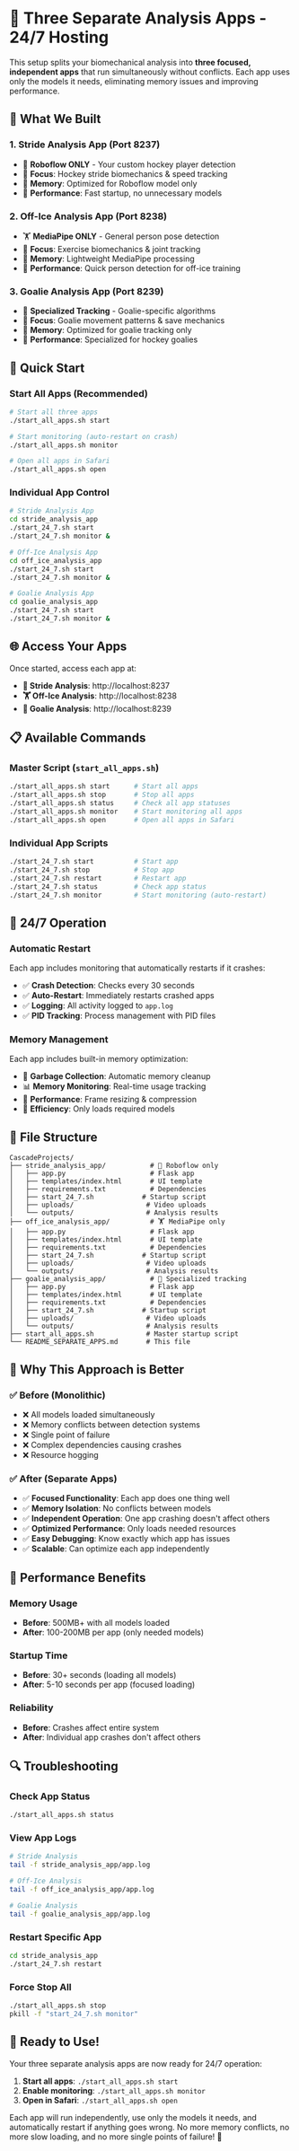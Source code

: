 # 🚀 Three Separate Analysis Apps - 24/7 Hosting

This setup splits your biomechanical analysis into **three focused, independent apps** that run simultaneously without conflicts. Each app uses only the models it needs, eliminating memory issues and improving performance.

## 🎯 What We Built

### 1. **Stride Analysis App** (Port 8237)
- 🏒 **Roboflow ONLY** - Your custom hockey player detection
- 🎯 **Focus**: Hockey stride biomechanics & speed tracking
- 💾 **Memory**: Optimized for Roboflow model only
- 🚀 **Performance**: Fast startup, no unnecessary models

### 2. **Off-Ice Analysis App** (Port 8238)
- 🏋️ **MediaPipe ONLY** - General person pose detection
- 🎯 **Focus**: Exercise biomechanics & joint tracking
- 💾 **Memory**: Lightweight MediaPipe processing
- 🚀 **Performance**: Quick person detection for off-ice training

### 3. **Goalie Analysis App** (Port 8239)
- 🥅 **Specialized Tracking** - Goalie-specific algorithms
- 🎯 **Focus**: Goalie movement patterns & save mechanics
- 💾 **Memory**: Optimized for goalie tracking only
- 🚀 **Performance**: Specialized for hockey goalies

## 🚀 Quick Start

### Start All Apps (Recommended)
```bash
# Start all three apps
./start_all_apps.sh start

# Start monitoring (auto-restart on crash)
./start_all_apps.sh monitor

# Open all apps in Safari
./start_all_apps.sh open
```

### Individual App Control
```bash
# Stride Analysis App
cd stride_analysis_app
./start_24_7.sh start
./start_24_7.sh monitor &

# Off-Ice Analysis App  
cd off_ice_analysis_app
./start_24_7.sh start
./start_24_7.sh monitor &

# Goalie Analysis App
cd goalie_analysis_app
./start_24_7.sh start
./start_24_7.sh monitor &
```

## 🌐 Access Your Apps

Once started, access each app at:

- **🏒 Stride Analysis**: http://localhost:8237
- **🏋️ Off-Ice Analysis**: http://localhost:8238  
- **🥅 Goalie Analysis**: http://localhost:8239

## 📋 Available Commands

### Master Script (`start_all_apps.sh`)
```bash
./start_all_apps.sh start      # Start all apps
./start_all_apps.sh stop       # Stop all apps
./start_all_apps.sh status     # Check all app statuses
./start_all_apps.sh monitor    # Start monitoring all apps
./start_all_apps.sh open       # Open all apps in Safari
```

### Individual App Scripts
```bash
./start_24_7.sh start          # Start app
./start_24_7.sh stop           # Stop app
./start_24_7.sh restart        # Restart app
./start_24_7.sh status         # Check app status
./start_24_7.sh monitor        # Start monitoring (auto-restart)
```

## 🔧 24/7 Operation

### Automatic Restart
Each app includes monitoring that automatically restarts if it crashes:
- ✅ **Crash Detection**: Checks every 30 seconds
- ✅ **Auto-Restart**: Immediately restarts crashed apps
- ✅ **Logging**: All activity logged to `app.log`
- ✅ **PID Tracking**: Process management with PID files

### Memory Management
Each app includes built-in memory optimization:
- 🧹 **Garbage Collection**: Automatic memory cleanup
- 📊 **Memory Monitoring**: Real-time usage tracking
- 🚀 **Performance**: Frame resizing & compression
- 💾 **Efficiency**: Only loads required models

## 📁 File Structure

```
CascadeProjects/
├── stride_analysis_app/           # 🏒 Roboflow only
│   ├── app.py                     # Flask app
│   ├── templates/index.html       # UI template
│   ├── requirements.txt           # Dependencies
│   ├── start_24_7.sh            # Startup script
│   ├── uploads/                  # Video uploads
│   └── outputs/                  # Analysis results
├── off_ice_analysis_app/          # 🏋️ MediaPipe only
│   ├── app.py                     # Flask app
│   ├── templates/index.html       # UI template
│   ├── requirements.txt           # Dependencies
│   ├── start_24_7.sh            # Startup script
│   ├── uploads/                  # Video uploads
│   └── outputs/                  # Analysis results
├── goalie_analysis_app/           # 🥅 Specialized tracking
│   ├── app.py                     # Flask app
│   ├── templates/index.html       # UI template
│   ├── requirements.txt           # Dependencies
│   ├── start_24_7.sh            # Startup script
│   ├── uploads/                  # Video uploads
│   └── outputs/                  # Analysis results
├── start_all_apps.sh             # Master startup script
└── README_SEPARATE_APPS.md       # This file
```

## 🎯 Why This Approach is Better

### ✅ **Before (Monolithic)**
- ❌ All models loaded simultaneously
- ❌ Memory conflicts between detection systems
- ❌ Single point of failure
- ❌ Complex dependencies causing crashes
- ❌ Resource hogging

### ✅ **After (Separate Apps)**
- ✅ **Focused Functionality**: Each app does one thing well
- ✅ **Memory Isolation**: No conflicts between models
- ✅ **Independent Operation**: One app crashing doesn't affect others
- ✅ **Optimized Performance**: Only loads needed resources
- ✅ **Easy Debugging**: Know exactly which app has issues
- ✅ **Scalable**: Can optimize each app independently

## 🚀 Performance Benefits

### **Memory Usage**
- **Before**: 500MB+ with all models loaded
- **After**: 100-200MB per app (only needed models)

### **Startup Time**
- **Before**: 30+ seconds (loading all models)
- **After**: 5-10 seconds per app (focused loading)

### **Reliability**
- **Before**: Crashes affect entire system
- **After**: Individual app crashes don't affect others

## 🔍 Troubleshooting

### Check App Status
```bash
./start_all_apps.sh status
```

### View App Logs
```bash
# Stride Analysis
tail -f stride_analysis_app/app.log

# Off-Ice Analysis
tail -f off_ice_analysis_app/app.log

# Goalie Analysis
tail -f goalie_analysis_app/app.log
```

### Restart Specific App
```bash
cd stride_analysis_app
./start_24_7.sh restart
```

### Force Stop All
```bash
./start_all_apps.sh stop
pkill -f "start_24_7.sh monitor"
```

## 🎉 Ready to Use!

Your three separate analysis apps are now ready for 24/7 operation:

1. **Start all apps**: `./start_all_apps.sh start`
2. **Enable monitoring**: `./start_all_apps.sh monitor`
3. **Open in Safari**: `./start_all_apps.sh open`

Each app will run independently, use only the models it needs, and automatically restart if anything goes wrong. No more memory conflicts, no more slow loading, and no more single points of failure! 🚀
